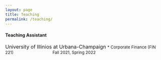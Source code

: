```yaml
---
layout: page
title: Teaching
permalink: /teaching/
---
```


#### Teaching Assistant <br>
<font size="3"> University of Illinios at Urbana-Champaign </font>
<font size="2"> * Corporate Finance (FIN 221) &emsp;&emsp;&emsp;&emsp;&emsp;&emsp;&emsp;&emsp;&emsp; Fall 2021, Spring 2022 </font>
